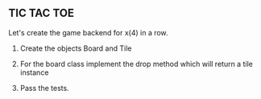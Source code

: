 TIC TAC TOE
-----------

Let's create the game backend for x(4) in a row.

1. Create the objects Board and Tile

1. For the board class implement the drop method which will return a tile instance

1. Pass the tests.